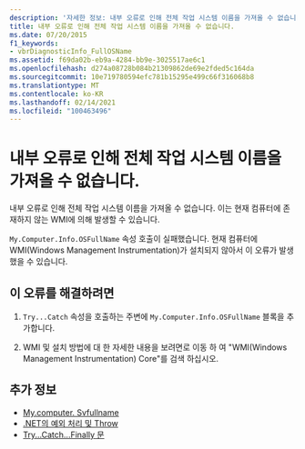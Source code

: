 ```yaml
---
description: '자세한 정보: 내부 오류로 인해 전체 작업 시스템 이름을 가져올 수 없습니다.'
title: 내부 오류로 인해 전체 작업 시스템 이름을 가져올 수 없습니다.
ms.date: 07/20/2015
f1_keywords:
- vbrDiagnosticInfo_FullOSName
ms.assetid: f69da02b-eb9a-4284-bb9e-3025517ae6c1
ms.openlocfilehash: d274a08728b084b21309862de69e2fded5c164da
ms.sourcegitcommit: 10e719780594efc781b15295e499c66f316068b8
ms.translationtype: MT
ms.contentlocale: ko-KR
ms.lasthandoff: 02/14/2021
ms.locfileid: "100463496"
---
```

# <a name="could-not-obtain-full-operation-system-name-due-to-internal-error"></a>내부 오류로 인해 전체 작업 시스템 이름을 가져올 수 없습니다.

내부 오류로 인해 전체 작업 시스템 이름을 가져올 수 없습니다. 이는 현재 컴퓨터에 존재하지 않는 WMI에 의해 발생할 수 있습니다.  
  
 `My.Computer.Info.OSFullName` 속성 호출이 실패했습니다. 현재 컴퓨터에 WMI(Windows Management Instrumentation)가 설치되지 않아서 이 오류가 발생했을 수 있습니다.  
  
## <a name="to-correct-this-error"></a>이 오류를 해결하려면  
  
1. `Try...Catch` 속성을 호출하는 주변에 `My.Computer.Info.OSFullName` 블록을 추가합니다.  
  
2. WMI 및 설치 방법에 대 한 자세한 내용을 보려면로 이동 하 여 "WMI(Windows Management Instrumentation) Core"를 검색 하십시오.  
  
## <a name="see-also"></a>추가 정보

- [My.computer. Svfullname](xref:Microsoft.VisualBasic.Devices.ComputerInfo.OSFullName)
- [.NET의 예외 처리 및 Throw](../../standard/exceptions/index.md)
- [Try...Catch...Finally 문](../language-reference/statements/try-catch-finally-statement.md)
